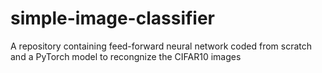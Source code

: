 # simple-image-classifier
A repository containing feed-forward neural network coded from scratch and a PyTorch model to recongnize the CIFAR10 images
